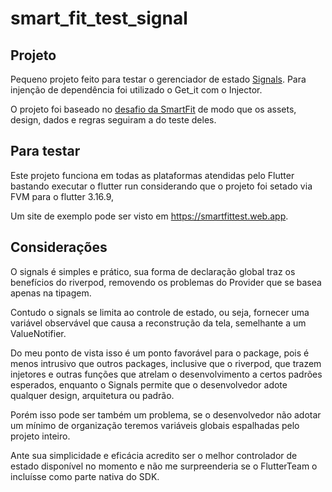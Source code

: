 # smart_fit_test_signal

## Projeto

Pequeno projeto feito para testar o gerenciador de estado [Signals](https://pub.dev/packages/signals).
Para injenção de dependência foi utilizado o Get_it com o Injector.

O projeto foi baseado no [desafio da SmartFit]( <https://github.com/bioritmo/front-end-code-challenge-smartsite>) de modo que os assets, design, dados e regras seguiram a do teste deles.

## Para testar

Este projeto funciona em todas as plataformas atendidas pelo Flutter bastando executar o flutter run considerando que o projeto foi setado via FVM para o flutter 3.16.9,

Um site de exemplo pode ser visto em <https://smartfittest.web.app>.

## Considerações

O signals é simples e prático, sua forma de declaração global traz os benefícios do riverpod, removendo os problemas do Provider que se basea apenas na tipagem.

Contudo o signals se limita ao controle de estado, ou seja, fornecer uma variável observável que causa a reconstrução da tela, semelhante a um ValueNotifier.

Do meu ponto de vista isso é um ponto favorável para o package, pois é menos intrusivo que outros packages, inclusive que o riverpod, que trazem injetores e outras funções que atrelam o desenvolvimento a certos padrões esperados, enquanto o Signals permite que o desenvolvedor adote qualquer design, arquitetura ou padrão.

Porém isso pode ser também um problema, se o desenvolvedor não adotar um mínimo de organização teremos variáveis globais espalhadas pelo projeto inteiro.

Ante sua simplicidade e eficácia acredito ser o melhor controlador de estado disponível no momento e não me surpreenderia se o FlutterTeam o incluísse como parte nativa do SDK.
